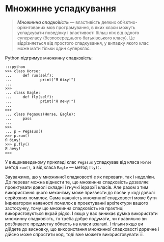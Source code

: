 # Множинне успадкування

> ***Множинна спадко́вість*** — властивість деяких обʼєктно-орієнтованих мов програмування, в яких класи можуть успадкувати поведінку і властивості більш ніж від одного суперкласу (безпосереднього батьківського класу). Це відрізняється від простого спадкування, у випадку якого клас може мати тільки один суперклас. 

Python підтримує множинну спадковість:

	:::python
	>>> class Horse:
	...     def run(self):
	...             print("Я біжу!")
	...
	>>>
	... class Eagle:
	...     def fly(self):
	...             print("Я лечу!")
	...
	>>>
	... class Pegasus(Horse, Eagle):
	...     pass
	...
	>>>
	... p = Pegasus()
	>>> p.run()
	Я біжу!
	>>> p.fly()
	Я лечу!
	>>>
	
У вищенаведеному прикладі клас `Pegasus` успадкував від класа `Horse` метод `run()`, а від класа `Eagle` — метод `fly()`.

Зауважимо, що у множинної спадковості є як переваги, так і недоліки. 
До переваг можна віднести те, що множинна спадковість дозволяє проектувати доволі складні і гнучкі ієрархії класів. 
Але разом з тим використання цього механізму може призвести до появи у коді доволі серйозних помилок. Сама наявність множинної спадковості може бути індикатором наявності помилок в проектуванні архітектури вашого застосунку, тому що множинна спадковість на практиці використовується вкрай рідко. І якщо у вас виникає думка використати множинну спадковість, то треба добре подумати, чи правильно ви розбиваєте предметну область на класи взагалі. І тільки якщо ви дійдете до висновку, що використання множинної спадковості доречне і дійсно може спростити код, тоді вже можете використовувати її.
	
